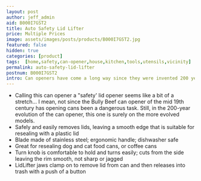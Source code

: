 ```yaml
---
layout: post
author: jeff_admin
aid: B000I7GST2
title: Auto Safety Lid Lifter
price: Multiple Prices
image: assets/images/posts/products/B000I7GST2.jpg
featured: false
hidden: true
categories: [product]
tags:  [home,safety,can-opener,house,kitchen,tools,utensils,vicinity]
permalink: auto-safety-lid-lifter
postnum: B000I7GST2
intro: Can openers have come a long way since they were invented 200 years ago.
---
```

* Calling this can opener a "safety' lid opener seems like a bit of a stretch... I mean, not since the Bully Beef can opener of the mid 19th century has opening cans been a dangerous task.  Still, in the 200-year evolution of the can opener, this one is surely on the more evolved models.
* Safely and easily removes lids, leaving a smooth edge that is suitable for resealing with a plastic lid
* Blade made of stainless steel; ergonomic handle; dishwasher safe
* Great for resealing dog and cat food cans, or coffee cans
* Turn knob is comfortable to hold and turns easily; cuts from the side leaving the rim smooth, not sharp or jagged
* LidLifter jaws clamp on to remove lid from can and then releases into trash with a push of a button
